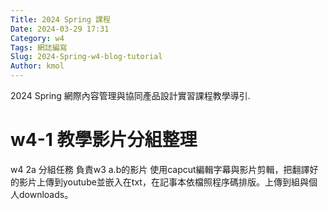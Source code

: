 ```yaml
---
Title: 2024 Spring 課程
Date: 2024-03-29 17:31
Category: w4
Tags: 網誌編寫
Slug: 2024-Spring-w4-blog-tutorial
Author: kmol
---
```


2024 Spring 網際內容管理與協同產品設計實習課程教學導引.

<!-- PELICAN_END_SUMMARY -->

# w4-1 教學影片分組整理
w4 2a 分組任務
負責w3 a.b的影片
使用capcut編輯字幕與影片剪輯，把翻譯好的影片上傳到youtube並嵌入在txt，在記事本依檔照程序碼排版。上傳到組與個人downloads。
